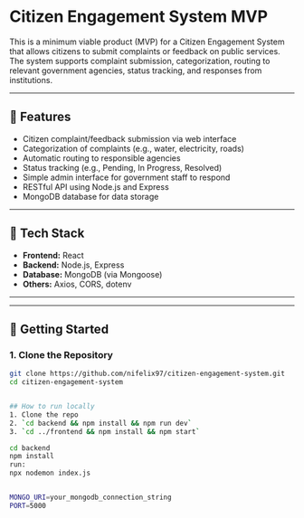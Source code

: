 # Citizen Engagement System MVP

This is a minimum viable product (MVP) for a Citizen Engagement System that allows citizens to submit complaints or feedback on public services. The system supports complaint submission, categorization, routing to relevant government agencies, status tracking, and responses from institutions.

---

## 📌 Features

- Citizen complaint/feedback submission via web interface
- Categorization of complaints (e.g., water, electricity, roads)
- Automatic routing to responsible agencies
- Status tracking (e.g., Pending, In Progress, Resolved)
- Simple admin interface for government staff to respond
- RESTful API using Node.js and Express
- MongoDB database for data storage

---

## 🧱 Tech Stack

- **Frontend:** React
- **Backend:** Node.js, Express
- **Database:** MongoDB (via Mongoose)
- **Others:** Axios, CORS, dotenv

---


---

## 🚀 Getting Started

### 1. Clone the Repository

```bash
git clone https://github.com/nifelix97/citizen-engagement-system.git
cd citizen-engagement-system


## How to run locally
1. Clone the repo
2. `cd backend && npm install && npm run dev`
3. `cd ../frontend && npm install && npm start`

cd backend
npm install
run:
npx nodemon index.js


MONGO_URI=your_mongodb_connection_string
PORT=5000


